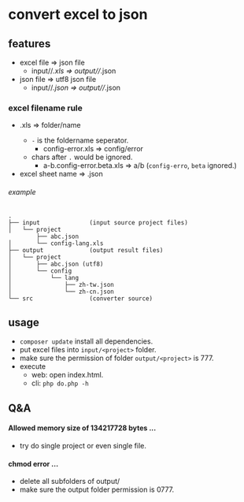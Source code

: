 # convert excel to json

## features

- excel file => json file
    + input/<project>/*.xls => output/<project>/*.json
- json file => utf8 json file
    + input/<project>/*.json => output/<project>/*.json

### excel filename rule

- <file name>.xls => folder/name
    + `-` is the foldername seperator.
        * config-error.xls => config/error
    + chars after `.` would be ignored.
        * a-b.config-error.beta.xls => a/b (`config-erro`, `beta` ignored.)
- excel sheet name => <sheet name>.json

###### example

```
.
├── input              (input source project files)
│   └── project
        ├── abc.json
│       └── config-lang.xls
├── output             (output result files)
│   └── project
│       ├── abc.json (utf8)
│       └── config
│           └── lang
│               ├── zh-tw.json
│               └── zh-cn.json
└── src                (converter source)
```

## usage

- `composer update` install all dependencies.
- put excel files into `input/<project>` folder.
- make sure the permission of folder `output/<project>` is 777.
- execute
    + web: open index.html.
    + cli: `php do.php -h`

## Q&A

#### Allowed memory size of 134217728 bytes ...

- try do single project or even single file.

#### chmod error ...

- delete all subfolders of output/
- make sure the output folder permission is 0777.